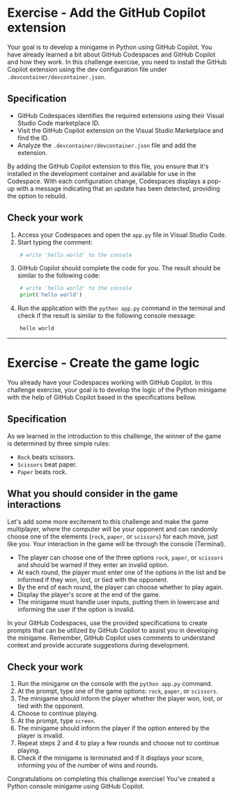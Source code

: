 # Exercise - Add the GitHub Copilot extension
Your goal is to develop a minigame in Python using GitHub Copilot. You have already learned a bit about GitHub Codespaces and GitHub Copilot and how they work. In this challenge exercise, you need to install the GitHub Copilot extension using the dev configuration file under `.devcontainer/devcontainer.json`.

## Specification
* GitHub Codespaces identifies the required extensions using their Visual Studio Code marketplace ID.
* Visit the GitHub Copilot extension on the Visual Studio Marketplace and find the ID.
* Analyze the `.devcontainer/devcontainer.json` file and add the extension.

By adding the GitHub Copilot extension to this file, you ensure that it's installed in the development container and available for use in the Codespace. With each configuration change, Codespaces displays a pop-up with a message indicating that an update has been detected, providing the option to rebuild.

## Check your work
1. Access your Codespaces and open the `app.py` file in Visual Studio Code.
2. Start typing the comment:

```py
    # write 'hello world' to the console
```

3. GitHub Copilot should complete the code for you. The result should be similar to the following code:

```py
    # write 'hello world' to the console
    print('hello world')
```

4. Run the application with the `python app.py` command in the terminal and check if the result is similar to the following console message:

```bash
    hello world
```

-------------------
# Exercise - Create the game logic
You already have your Codespaces working with GitHub Copilot. In this challenge exercise, your goal is to develop the logic of the Python minigame with the help of GitHub Copilot based in the specifications bellow.

## Specification
As we learned in the introduction to this challenge, the winner of the game is determined by three simple rules:
* `Rock` beats scissors.
* `Scissors` beat paper.
* `Paper` beats rock.

## What you should consider in the game interactions
Let's add some more excitement to this challenge and make the game multiplayer, where the computer will be your opponent and can randomly choose one of the elements (`rock`, `paper`, or `scissors`) for each move, just like you. Your interaction in the game will be through the console (Terminal).

* The player can choose one of the three options `rock`, `paper`, or `scissors` and should be warned if they enter an invalid option.
* At each round, the player must enter one of the options in the list and be informed if they won, lost, or tied with the opponent.
* By the end of each round, the player can choose whether to play again.
* Display the player's score at the end of the game.
* The minigame must handle user inputs, putting them in lowercase and informing the user if the option is invalid.

In your GitHub Codespaces, use the provided specifications to create prompts that can be utilized by GitHub Copilot to assist you in developing the minigame. Remember, GitHub Copilot uses comments to understand context and provide accurate suggestions during development.

## Check your work
1. Run the minigame on the console with the `python app.py` command.
2. At the prompt, type one of the game options: `rock`, `paper`, or `scissors`.
3. The minigame should inform the player whether the player won, lost, or tied with the opponent.
4. Choose to continue playing.
5. At the prompt, type `screen`.
6. The minigame should inform the player if the option entered by the player is invalid.
7. Repeat steps 2 and 4 to play a few rounds and choose not to continue playing.
8. Check if the minigame is terminated and if it displays your score, informing you of the number of wins and rounds.

Congratulations on completing this challenge exercise! You've created a Python console minigame using GitHub Copilot.